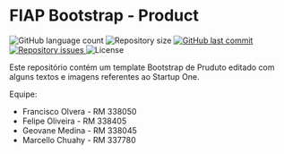 # FIAP Bootstrap - Product
<p align="left">
  <img alt="GitHub language count" src="https://img.shields.io/github/languages/count/Relirk/fiap-bootstrap-sample-product">

  <img alt="Repository size" src="https://img.shields.io/github/repo-size/Relirk/fiap-bootstrap-sample-product">
  
  <a href="https://github.com/Relirk/fiap-bootstrap-sample-product/commits/master">
    <img alt="GitHub last commit" src="https://img.shields.io/github/last-commit/Relirk/fiap-bootstrap-sample-product">
  </a>

  <a href="https://github.com/Relirk/fiap-bootstrap-sample-product/issues">
    <img alt="Repository issues" src="https://img.shields.io/github/issues/Relirk/fiap-bootstrap-sample-product">
  </a>

  <img alt="License" src="https://img.shields.io/badge/license-MIT-brightgreen">
</p>

Este repositório contém um template Bootstrap de Pruduto editado com alguns textos e imagens referentes ao Startup One.

Equipe: 
- Francisco Olvera 	- RM 338050
- Felipe Oliveira 	- RM 338405
- Geovane Medina    - RM 338045
- Marcello Chuahy   - RM 337780

